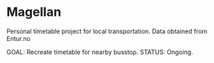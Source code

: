 # Magellan
Personal timetable project for local transportation. Data obtained from Entur.no

GOAL: Recreate timetable for nearby busstop.
STATUS: Ongoing.
